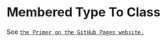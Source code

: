 # Membered Type To Class

See [`the Primer on the GitHub Pages website.`](https://ajvincent.github.io/ts-morph-structures/guides/MemberedTypeToClass.md)
